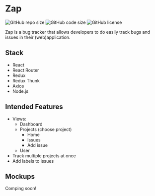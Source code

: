 # Zap

![GitHub repo size](https://img.shields.io/github/repo-size/mhogeveen/zap)
![GitHub code size](https://img.shields.io/github/languages/code-size/mhogeveen/zap)
![GitHub license](https://img.shields.io/github/license/mhogeveen/zap)

Zap is a bug tracker that allows developers to do easily track bugs and issues in their (web)application.

## Stack

-  React
-  React Router
-  Redux
-  Redux Thunk
-  Axios
-  Node.js

## Intended Features

-  Views:
   -  Dashboard
   -  Projects (choose project)
      -  Home
      -  Issues
      -  Add issue
   -  User
-  Track multiple projects at once
-  Add labels to issues

## Mockups

Comping soon!
